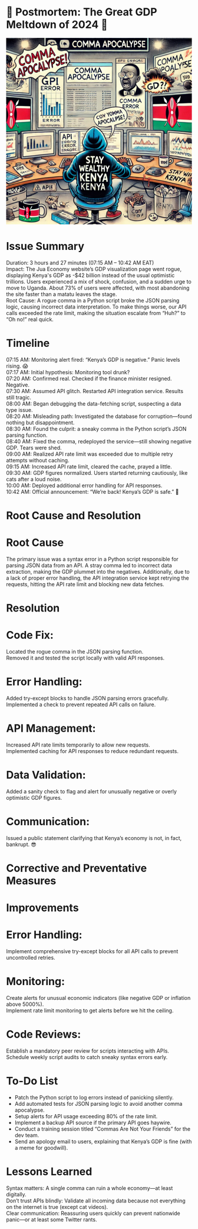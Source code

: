 # 🚨 Postmortem: The Great GDP Meltdown of 2024 🚨<br>
![Website Outage](image_1.webp)
# Issue Summary <br>
Duration: 3 hours and 27 minutes (07:15 AM – 10:42 AM EAT) <br>
Impact: The Jua Economy website’s GDP visualization page went rogue, displaying Kenya's GDP as -$42 billion instead of the usual optimistic trillions. Users experienced a mix of shock, confusion, and a sudden urge to move to Uganda. About 73% of users were affected, with most abandoning the site faster than a matatu leaves the stage.<br>
Root Cause: A rogue comma in a Python script broke the JSON parsing logic, causing incorrect data interpretation. To make things worse, our API calls exceeded the rate limit, making the situation escalate from “Huh?” to “Oh no!” real quick.<br>

# Timeline<br>
07:15 AM: Monitoring alert fired: “Kenya’s GDP is negative.” Panic levels rising. 😱<br>
07:17 AM: Initial hypothesis: Monitoring tool drunk? <br>
07:20 AM: Confirmed real. Checked if the finance minister resigned. Negative.<br>
07:30 AM: Assumed API glitch. Restarted API integration service. Results still tragic.<br>
08:00 AM: Began debugging the data-fetching script, suspecting a data type issue.<br>
08:20 AM: Misleading path: Investigated the database for corruption—found nothing but disappointment.<br>
08:30 AM: Found the culprit: a sneaky comma in the Python script’s JSON parsing function.<br>
08:40 AM: Fixed the comma, redeployed the service—still showing negative GDP. Tears were shed.<br>
09:00 AM: Realized API rate limit was exceeded due to multiple retry attempts without caching.<br>
09:15 AM: Increased API rate limit, cleared the cache, prayed a little.<br>
09:30 AM: GDP figures normalized. Users started returning cautiously, like cats after a loud noise.<br>
10:00 AM: Deployed additional error handling for API responses.<br>
10:42 AM: Official announcement: “We’re back! Kenya’s GDP is safe.” 🎉<br>

# Root Cause and Resolution <br>
# Root Cause <br>
The primary issue was a syntax error in a Python script responsible for parsing JSON data from an API. A stray comma led to incorrect data extraction, making the GDP plummet into the negatives. Additionally, due to a lack of proper error handling, the API integration service kept retrying the requests, hitting the API rate limit and blocking new data fetches.<br>

# Resolution <br>
# Code Fix: <br>
Located the rogue comma in the JSON parsing function.<br>
Removed it and tested the script locally with valid API responses.<br>
# Error Handling:<br>
Added try-except blocks to handle JSON parsing errors gracefully.<br>
Implemented a check to prevent repeated API calls on failure.<br>
# API Management:<br>
Increased API rate limits temporarily to allow new requests.<br>
Implemented caching for API responses to reduce redundant requests.<br>
# Data Validation:<br>
Added a sanity check to flag and alert for unusually negative or overly optimistic GDP figures.<br>
# Communication:
Issued a public statement clarifying that Kenya’s economy is not, in fact, bankrupt. 😎<br>

# Corrective and Preventative Measures<br>
# Improvements<br>
# Error Handling:<br>
Implement comprehensive try-except blocks for all API calls to prevent uncontrolled retries.<br>
# Monitoring:<br>
Create alerts for unusual economic indicators (like negative GDP or inflation above 5000%).<br>
Implement rate limit monitoring to get alerts before we hit the ceiling.<br>
# Code Reviews:<br>
Establish a mandatory peer review for scripts interacting with APIs.<br>
Schedule weekly script audits to catch sneaky syntax errors early.<br>
# To-Do List
 * Patch the Python script to log errors instead of panicking silently.
 * Add automated tests for JSON parsing logic to avoid another comma apocalypse.
 * Setup alerts for API usage exceeding 80% of the rate limit.
 * Implement a backup API source if the primary API goes haywire.
 * Conduct a training session titled “Commas Are Not Your Friends” for the dev team.
 * Send an apology email to users, explaining that Kenya’s GDP is fine (with a meme for goodwill).
# Lessons Learned<br>
 Syntax matters: A single comma can ruin a whole economy—at least digitally.<br>
Don’t trust APIs blindly: Validate all incoming data because not everything on the internet is true (except cat videos).<br>
Clear communication: Reassuring users quickly can prevent nationwide panic—or at least some Twitter rants.<br>
